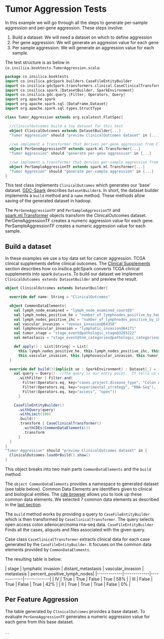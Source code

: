 # Tumor Aggression Tests
  In this example we will go through all the steps to generate per-sample aggression and per-gene aggression. These steps involve:

1. Build a dataset: We will need a dataset on which to define aggression
2. Per gene aggression: We will generate an aggresion value for each gene
3. Per sample aggression: We will generate an aggression value for each sample.

The test structure is as below in `co.insilica.booktests.TumorAggression.scala`: 
```scala
package co.insilica.booktests
import co.insilica.gdcSpark.builders.CaseFileEntityBuilder
import co.insilica.gdcSpark.transformers.clinical.CaseClinicalTransformer
import co.insilica.spark.{DatasetBuilder, SparkEnvironment}
import co.insilica.gdc.query.{Filter, Operators, Query}
import org.apache.spark
import org.apache.spark.sql.{DataFrame,Dataset}
import org.apache.spark.sql.types.StructType

class Tumor_Aggression extends org.scalatest.FlatSpec{

  //ClinicalOutcomes build a toy dataset for this test
  object ClinicalOutcomes extends DatasetBuilder{...}
  "Tumor Aggression" should "preview ClinicalOutcomes dataset" in {...}
  
  //we implement a transformer that derives per-gene aggression from ClinicalOutcomes
  object PerGeneAggressionTF extends spark.ml.Transformer{...}
  "Tumor Aggression" should "generate per-gene aggression" in {...}

  //we implement a transformer that dervies per-sample aggression from ClinicalOutcomes
  object PerSampleAggressionTF extends spark.ml.Transformer{...}
  "Tumor Aggresion" should "generate per-sample aggression" in {...}
}
```
This test class implements `ClinicalOutcomes` which generates our 'base' dataset. [GDC-Spark](../1_gdc/3_gdc-spark.md) describes `DatasetBuilder`s. In short, the dataset builder implements a `build` method and a `name` method.  These methods allow saving of the generated dataset in hadoop.

The `PerGeneAggressionTF` and `PerSampleAggressionTF` and [spark.ml.Transformer](http://spark.apache.org/docs/latest/ml-features.html) objects transform the ClinicalOutcomes dataset. PerGeneAggressionTF creates a numeric aggression value for each gene.  PerSampleAggressionTF creates a numeric aggression value for each sample.



## Build a dataset
   In these examples we use a toy data set for cancer aggression.  TCGA clinical supplements define clinical outcomes.  The [Clinical Supplements](./1_gdc/clinical_supplements.md) section describes how co.insilica.gdcSpark converts TCGA clinical supplements into spark `Dataset`s. To build our dataset we implement `ClinicalOutcomes extends DatasetBuilder` and preview the result.
  
```scala
object ClinicalOutcomes extends DatasetBuilder{

  override def name: String = "ClinicalOutcomes"

  object CommonDataElements{
    val lymph_node_examined = "lymph_node_examined_count@3"
    val lymph_nodes_positive_he = "number_of_lymphnodes_positive_by_he@3086388"
    val lymph_nodes_positive_ihc = "number_of_lymphnodes_positive_by_ihc@3086383"
    val vascular_invasion = "venous_invasion@64358"
    val lymphovascular_invasion = "lymphatic_invasion@64171"
    val tumor_stage = "stage_event@pathologic_stage@3203222"
    val metastasis = "stage_event@tnm_categories@pathologic_categories@pathologic_M@3045439"

    def apply() : List[String] = List(
      this.lymph_nodes_positive_he, this.lymph_nodes_positive_ihc, this.lymph_node_examined,
      this.vascular_invasion, this.lymphovascular_invasion, this.tumor_stage, this.metastasis)
  }

  override def build()(implicit se : SparkEnvironment) : Dataset[_] = {
    val query = Query()  //The query is our entry point.  It tells us what to get from gdc
      .withFilter { Filter.and(
        Filter(Operators.eq, key="cases.project.disease_type", "Colon Adenocarcinoma"),
        Filter(Operators.eq, key="experimental_strategy", "RNA-Seq"),
        Filter(Operators.eq, key="access", "open"))
      }

    CaseFileEntityBuilder()
      .withQuery(query)
      .withLimit(100)
      .build()
      .transform { CaseClinicalTransformer()
        .withCDEs(CommonDataElements())
        .transform
      }
  }
}
"Tumor Aggression" should "preview ClinicalOutcomes dataset" in {
  ClinicalOutcomes.loadOrBuild().show()
}
```
This object breaks into two main parts `CommonDataElements` and the `build` method. 

 The `object CommonDataElements` provides a namespace to generated dataset (see table below).  Common Data Elements are identifiers given to clinical and biological entities.  The [cde browser](https://cdebrowser.nci.nih.gov/CDEBrowser/) allows you to look up these common data elements.  We selected 7 common data elements as described in the [last section](README.md).

The `build` method works by providing a query to `CaseFileEntityBuilder` which is then transformed by `CaseClinicalTransformer`. The query selects open access colon adenocarcinoma rna-seq data. `CaseFileEntityBuilder` Finds all the cases, aliquots and files associated with the given query.  

 Case class `CaseClinicalTransformer` extracts clinical data for each case generated by the `CaseFileEntityBuilder`. It focuses on the common data elements provided by `CommonDataElements`.

The resulting table is below:
  
  
  | stage | lymphatic invasion | distant_metastasis | vascular_invasion | metastasis | percent_positive_lymph_nodes|
  |-------------|-------------|-------------|-------------|
  | IV | True | True | False | True | 58% |
  | III | False | True | False | True | 42% |
  | II | True | True | True | False | 0% |
  
## Per Feature Aggression
 The table generated by `ClinicalOutcomes` provides a base dataset. To evaluate  `PerGeneAggressionTF` generates a numeric aggression value for each gene from this base dataset.  

```scala

``